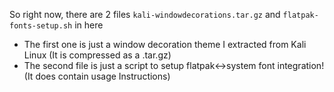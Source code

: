 So right now, there are 2 files `kali-windowdecorations.tar.gz` and `flatpak-fonts-setup.sh` in here
- The first one is just a window decoration theme I extracted from Kali Linux (It is compressed as a .tar.gz)
- The second file is just a script to setup flatpak<->system font integration! (It does contain usage Instructions)
